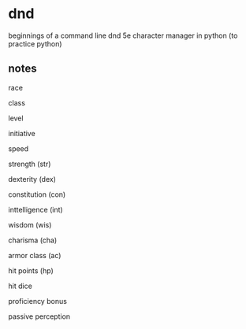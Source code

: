 # dnd
beginnings of a command line dnd 5e character manager in python (to practice python)


notes
-----
race

class

level

initiative

speed

strength (str)

dexterity (dex)

constitution (con)

inttelligence (int)

wisdom (wis)

charisma (cha)

armor class (ac)

hit points (hp)

hit dice

proficiency bonus

passive perception
